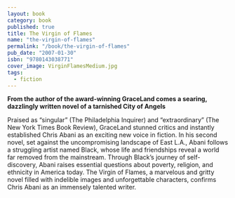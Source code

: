 ```yaml
---
layout: book
category: book
published: true
title: The Virgin of Flames
name: "the-virgin-of-flames"
permalink: "/book/the-virgin-of-flames"
pub_date: "2007-01-30"
isbn: "9780143038771"
cover_image: VirginFlamesMedium.jpg
tags: 
  - fiction
---
```


**From the author of the award-winning GraceLand comes a searing, dazzlingly written novel of a tarnished City of Angels**

Praised as “singular” (The Philadelphia Inquirer) and “extraordinary” (The New York Times Book Review), GraceLand stunned critics and instantly established Chris Abani as an exciting new voice in fiction. In his second novel, set against the uncompromising landscape of East L.A., Abani follows a struggling artist named Black, whose life and friendships reveal a world far removed from the mainstream. Through Black’s journey of self- discovery, Abani raises essential questions about poverty, religion, and ethnicity in America today. The Virgin of Flames, a marvelous and gritty novel filled with indelible images and unforgettable characters, confirms Chris Abani as an immensely talented writer.
